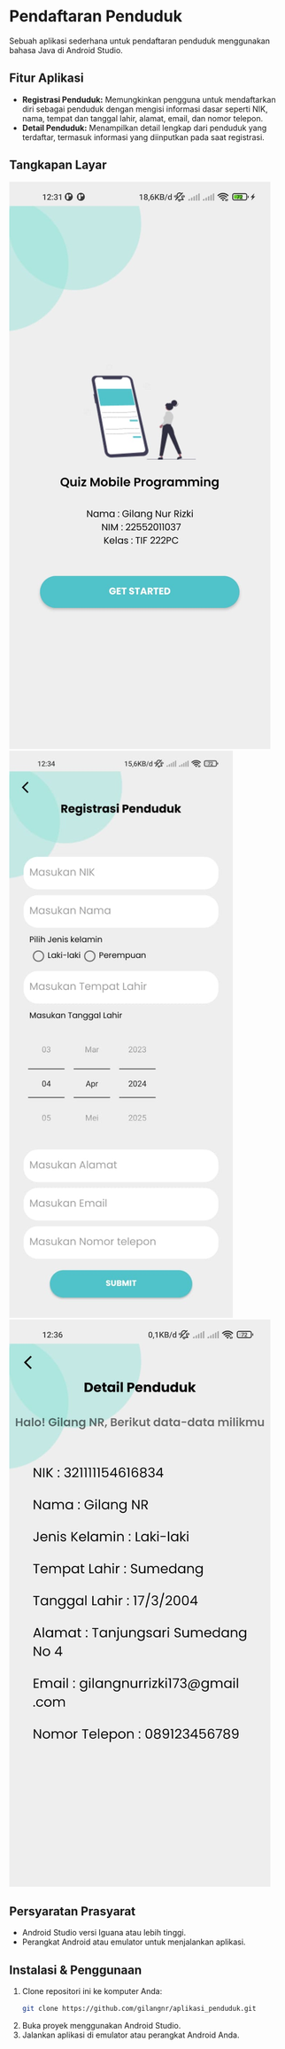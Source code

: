 # Pendaftaran Penduduk

Sebuah aplikasi sederhana untuk pendaftaran penduduk menggunakan bahasa Java di Android Studio.

## Fitur Aplikasi

- **Registrasi Penduduk:** Memungkinkan pengguna untuk mendaftarkan diri sebagai penduduk dengan mengisi informasi dasar seperti NIK, nama, tempat dan tanggal lahir, alamat, email, dan nomor telepon.
- **Detail Penduduk:** Menampilkan detail lengkap dari penduduk yang terdaftar, termasuk informasi yang diinputkan pada saat registrasi.

## Tangkapan Layar

![Tangkapan Layar 1](screenshoot/sc1.jpg)
![Tangkapan Layar 2](screenshoot/sc2.jpg)
![Tangkapan Layar 3](screenshoot/sc3.jpg)


## Persyaratan Prasyarat

- Android Studio versi Iguana atau lebih tinggi.
- Perangkat Android atau emulator untuk menjalankan aplikasi.

## Instalasi & Penggunaan

1. Clone repositori ini ke komputer Anda:
   ```bash
   git clone https://github.com/gilangnr/aplikasi_penduduk.git
2. Buka proyek menggunakan Android Studio.
3. Jalankan aplikasi di emulator atau perangkat Android Anda.
